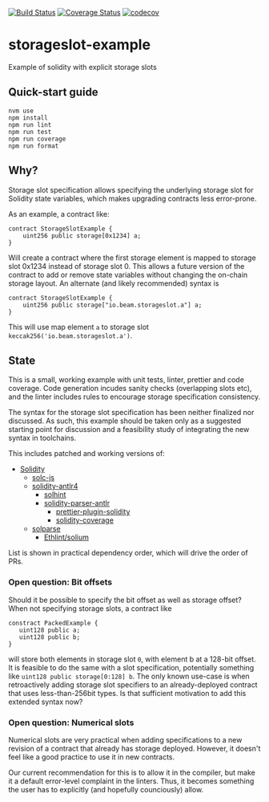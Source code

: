 [![Build Status](https://travis-ci.com/BeamNetwork/storageslot-example.svg?token=poXnpmiA2RAigkqypVN5&branch=master)](https://travis-ci.com/BeamNetwork/storageslot-example)
[![Coverage Status](https://coveralls.io/repos/github/BeamNetwork/storageslot-example/badge.svg?branch=master)](https://coveralls.io/github/BeamNetwork/storageslot-example?branch=master)
[![codecov](https://codecov.io/gh/BeamNetwork/storageslot-example/branch/master/graph/badge.svg)](https://codecov.io/gh/BeamNetwork/storageslot-example)

# storageslot-example
Example of solidity with explicit storage slots

## Quick-start guide

```
nvm use
npm install
npm run lint
npm run test
npm run coverage
npm run format
```

## Why?

Storage slot specification allows specifying the underlying
storage slot for Solidity state variables, which makes upgrading contracts
less error-prone.

As an example, a contract like:
```
contract StorageSlotExample {
    uint256 public storage[0x1234] a;
}
```
Will create a contract where the first storage element is mapped to storage
slot 0x1234 instead of storage slot 0. This allows a future version of the
contract to add or remove state variables without changing the on-chain
storage layout. An alternate (and likely recommended) syntax is
```
contract StorageSlotExample {
    uint256 public storage["io.beam.storageslot.a"] a;
}
```
This will use map element `a` to storage slot
`keccak256('io.beam.storageslot.a')`.

## State

This is a small, working example with unit tests, linter, prettier and code
coverage. Code generation incudes sanity checks (overlapping slots etc), and
the linter includes rules to encourage storage specification consistency.

The syntax for the storage slot specification has been neither
finalized nor discussed. As such, this example should be taken only as a suggested
starting point for discussion and a feasibility study of integrating the new
syntax in toolchains.

This includes patched and working versions of:
* [Solidity](https://github.com/BeamNetwork/solidity/tree/storageslot)
  * [solc-js](https://github.com/BeamNetwork/solc-js/tree/storageslot)
  * [solidity-antlr4](https://github.com/BeamNetwork/solidity-antlr4/tree/storageslot)
    * [solhint](https://github.com/BeamNetwork/solhint/tree/storageslot)
    * [solidity-parser-antlr](https://github.com/BeamNetwork/solidity-parser-antlr/tree/storageslot)
      * [prettier-plugin-solidity](https://github.com/BeamNetwork/prettier-plugin-solidity/tree/storageslot)
      * [solidity-coverage](https://github.com/BeamNetwork/solidity-coverage/tree/storageslot)
  * [solparse](https://github.com/BeamNetwork/solparse/tree/storageslot)
    * [Ethlint/solium](https://github.com/BeamNetwork/Ethlint/tree/storageslot)

List is shown in practical dependency order, which will drive the order of
PRs.

### Open question: Bit offsets

Should it be possible to specify the bit offset as well as storage offset?
When not specifying storage slots, a contract like
```
constract PackedExample {
   uint128 public a;
   uint128 public b;
}
```
will store both elements in storage slot `0`, with element b at a
128-bit offset. It is feasible to do the same with a slot specification,
potentially something like `uint128 public storage[0:128] b`. The only
known use-case is when retroactively adding storage slot specifiers to an
already-deployed contract that uses less-than-256bit types. Is that
sufficient motivation to add this extended syntax now?

### Open question: Numerical slots

Numerical slots are very practical when adding specifications to a new
revision of a contract that already has storage deployed. However, it
doesn't feel like a good practice to use it in new contracts.

Our current recommendation for this is to allow it in the compiler, but make
it a default error-level complaint in the linters. Thus, it becomes
something the user has to explicitly (and hopefully counciously) allow.
